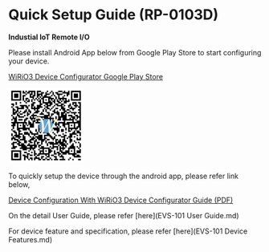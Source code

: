 # Quick Setup Guide (RP-0103D)

**Industial IoT Remote I/O**

Please install Android App below from Google Play Store to start configuring your device.

[WiRiO3 Device Configurator Google Play Store](https://play.google.com/store/apps/details?id=com.wirio3.wifi_provision)

![Apps QR](../picture/Wirio3%20Apps%20PlayStore%20Link%20small.png)

To quickly setup the device through the android app, please refer link below,

[Device Configuration With WiRiO3 Device Configurator Guide (PDF)](pdf/WiRIO3%20Device%20Configuration%20Manual.pdf)

On the detail User Guide, please refer [here](EVS-101 User Guide.md)

For device feature and specification, please refer [here](EVS-101 Device Features.md)


